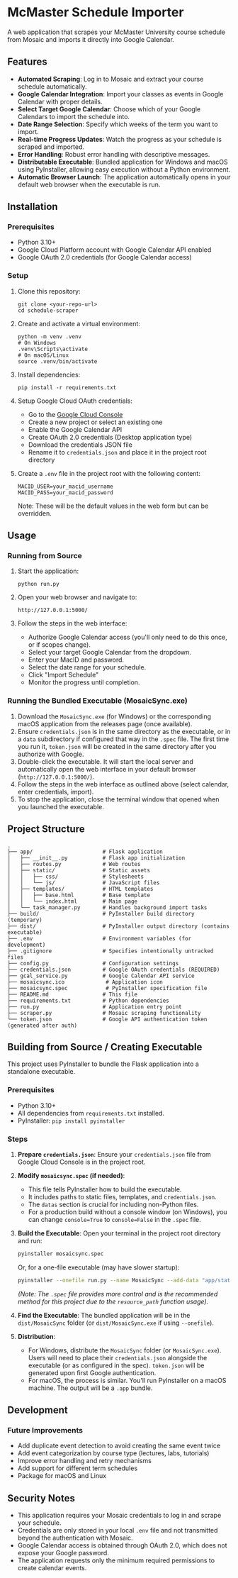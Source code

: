 # McMaster Schedule Importer

A web application that scrapes your McMaster University course schedule from Mosaic and imports it directly into Google Calendar.

## Features

- **Automated Scraping**: Log in to Mosaic and extract your course schedule automatically.
- **Google Calendar Integration**: Import your classes as events in Google Calendar with proper details.
- **Select Target Google Calendar**: Choose which of your Google Calendars to import the schedule into.
- **Date Range Selection**: Specify which weeks of the term you want to import.
- **Real-time Progress Updates**: Watch the progress as your schedule is scraped and imported.
- **Error Handling**: Robust error handling with descriptive messages.
- **Distributable Executable**: Bundled application for Windows and macOS using PyInstaller, allowing easy execution without a Python environment.
- **Automatic Browser Launch**: The application automatically opens in your default web browser when the executable is run.

## Installation

### Prerequisites

- Python 3.10+ 
- Google Cloud Platform account with Google Calendar API enabled
- Google OAuth 2.0 credentials (for Google Calendar access)

### Setup

1. Clone this repository:
   ```
   git clone <your-repo-url>
   cd schedule-scraper
   ```

2. Create and activate a virtual environment:
   ```
   python -m venv .venv
   # On Windows
   .venv\Scripts\activate
   # On macOS/Linux
   source .venv/bin/activate
   ```

3. Install dependencies:
   ```
   pip install -r requirements.txt
   ```

4. Setup Google Cloud OAuth credentials:
   - Go to the [Google Cloud Console](https://console.cloud.google.com/)
   - Create a new project or select an existing one
   - Enable the Google Calendar API
   - Create OAuth 2.0 credentials (Desktop application type)
   - Download the credentials JSON file
   - Rename it to `credentials.json` and place it in the project root directory

5. Create a `.env` file in the project root with the following content:
   ```
   MACID_USER=your_macid_username
   MACID_PASS=your_macid_password
   ```
   Note: These will be the default values in the web form but can be overridden.

## Usage

### Running from Source

1. Start the application:
   ```
   python run.py
   ```

2. Open your web browser and navigate to:
   ```
   http://127.0.0.1:5000/
   ```

3. Follow the steps in the web interface:
   - Authorize Google Calendar access (you'll only need to do this once, or if scopes change).
   - Select your target Google Calendar from the dropdown.
   - Enter your MacID and password.
   - Select the date range for your schedule.
   - Click "Import Schedule"
   - Monitor the progress until completion.

### Running the Bundled Executable (MosaicSync.exe)

1.  Download the `MosaicSync.exe` (for Windows) or the corresponding macOS application from the releases page (once available).
2.  Ensure `credentials.json` is in the same directory as the executable, or in a `data` subdirectory if configured that way in the `.spec` file. The first time you run it, `token.json` will be created in the same directory after you authorize with Google.
3.  Double-click the executable. It will start the local server and automatically open the web interface in your default browser (`http://127.0.0.1:5000/`).
4.  Follow the steps in the web interface as outlined above (select calendar, enter credentials, import).
5.  To stop the application, close the terminal window that opened when you launched the executable.

## Project Structure

```
.
├── app/                      # Flask application
│   ├── __init__.py           # Flask app initialization
│   ├── routes.py             # Web routes
│   ├── static/               # Static assets
│   │   ├── css/              # Stylesheets
│   │   └── js/               # JavaScript files
│   ├── templates/            # HTML templates
│   │   ├── base.html         # Base template
│   │   └── index.html        # Main page
│   └── task_manager.py       # Handles background import tasks
├── build/                    # PyInstaller build directory (temporary)
├── dist/                     # PyInstaller output directory (contains executable)
├── .env                      # Environment variables (for development)
├── .gitignore                # Specifies intentionally untracked files
├── config.py                 # Configuration settings
├── credentials.json          # Google OAuth credentials (REQUIRED)
├── gcal_service.py           # Google Calendar API service
├── mosaicsync.ico             # Application icon
├── mosaicsync.spec            # PyInstaller specification file
├── README.md                 # This file
├── requirements.txt          # Python dependencies
├── run.py                    # Application entry point
├── scraper.py                # Mosaic scraping functionality
└── token.json                # Google API authentication token (generated after auth)
```

## Building from Source / Creating Executable

This project uses PyInstaller to bundle the Flask application into a standalone executable.

### Prerequisites

- Python 3.10+
- All dependencies from `requirements.txt` installed.
- PyInstaller: `pip install pyinstaller`

### Steps

1.  **Prepare `credentials.json`**: Ensure your `credentials.json` file from Google Cloud Console is in the project root.
2.  **Modify `mosaicsync.spec` (if needed)**:
    *   This file tells PyInstaller how to build the executable.
    *   It includes paths to static files, templates, and `credentials.json`.
    *   The `datas` section is crucial for including non-Python files.
    *   For a production build without a console window (on Windows), you can change `console=True` to `console=False` in the `.spec` file.
3.  **Build the Executable**:
    Open your terminal in the project root directory and run:
    ```bash
    pyinstaller mosaicsync.spec
    ```
    Or, for a one-file executable (may have slower startup):
    ```bash
    pyinstaller --onefile run.py --name MosaicSync --add-data "app/static:app/static" --add-data "app/templates:app/templates" --add-data "credentials.json:." --add-data "mosaicsync.ico:." --windowed --icon=mosaicsync.ico
    ```
    *(Note: The `.spec` file provides more control and is the recommended method for this project due to the `resource_path` function usage).*

4.  **Find the Executable**:
    The bundled application will be in the `dist/MosaicSync` folder (or `dist/MosaicSync.exe` if using `--onefile`).

5.  **Distribution**:
    *   For Windows, distribute the `MosaicSync` folder (or `MosaicSync.exe`). Users will need to place their `credentials.json` alongside the executable (or as configured in the spec). `token.json` will be generated upon first Google authentication.
    *   For macOS, the process is similar. You'll run PyInstaller on a macOS machine. The output will be a `.app` bundle.

## Development

### Future Improvements

- Add duplicate event detection to avoid creating the same event twice
- Add event categorization by course type (lectures, labs, tutorials)
- Improve error handling and retry mechanisms
- Add support for different term schedules
- Package for macOS and Linux

## Security Notes

- This application requires your Mosaic credentials to log in and scrape your schedule.
- Credentials are only stored in your local `.env` file and not transmitted beyond the authentication with Mosaic.
- Google Calendar access is obtained through OAuth 2.0, which does not expose your Google password.
- The application requests only the minimum required permissions to create calendar events.